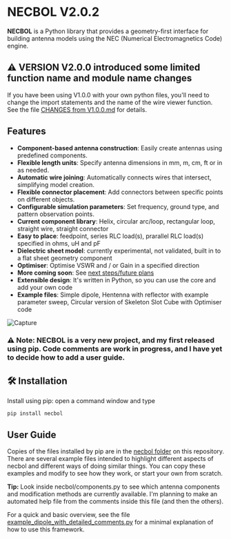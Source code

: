 # NECBOL V2.0.2

**NECBOL** is a Python library that provides a geometry-first interface for building antenna models using the NEC (Numerical Electromagnetics Code) engine.

## ⚠️ VERSION V2.0.0 introduced some limited function name and module name changes
If you have been using V1.0.0 with your own python files, you'll need to change the import statements and the name of the wire viewer function.
See the file [CHANGES from V1.0.0.md](https://github.com/G1OJS/NECBOL/blob/22d1231ab0b61628b26277852affff68ede150da/CHANGES%20from%20V1.0.0.md) for details.

## Features

- **Component-based antenna construction**: Easily create antennas using predefined components.
- **Flexible length units**: Specify antenna dimensions in mm, m, cm, ft or in as needed.
- **Automatic wire joining**: Automatically connects wires that intersect, simplifying model creation.
- **Flexible connector placement**: Add connectors between specific points on different objects.
- **Configurable simulation parameters**: Set frequency, ground type, and pattern observation points.
- **Current component library**: Helix, circular arc/loop, rectangular loop, straight wire, straight connector
- **Easy to place**: feedpoint, series RLC load(s), prarallel RLC load(s) specified in ohms, uH and pF
- **Dielectric sheet model**: currently experimental, not validated, built in to a flat sheet geometry component
- **Optimiser**: Optimise VSWR and / or Gain in a specified direction 
- **More coming soon**: See [next steps/future plans](https://github.com/G1OJS/NECBOL/blob/main/TO_DO.md)
- **Extensible design**: It's written in Python, so you can use the core and add your own code
- **Example files**: Simple dipole, Hentenna with reflector with example parameter sweep, Circular version of Skeleton Slot Cube with Optimiser code

![Capture](https://github.com/user-attachments/assets/f8d57095-cbbd-4a02-9e40-2d81520a3799)

### ⚠️ **Note:** NECBOL is a very new project, and my first released using pip. Code comments are work in progress, and I have yet to decide how to add a user guide.

## 🛠 Installation

Install using pip: open a command window and type

```
pip install necbol
```
## User Guide
Copies of the files installed by pip are in the [necbol folder](https://github.com/G1OJS/NECBOL/necbol) on this repository. There are several example files intended to highlight different aspects of necbol and different ways of doing similar things. You can copy these examples and modify to see how they work, or start your own from scratch.

**Tip:** Look inside necbol/components.py to see which antenna components and modification methods are currently available. I'm planning to make an automated help file from the comments inside this file (and then the others).

For a quick and basic overview, see the file [example_dipole_with_detailed_comments.py](https://github.com/G1OJS/NECBOL/blob/d22ee40ef966d9abb778667cd5b5979a98ed287b/example_dipole_with_detailed_comments.py) for a minimal explanation of how to use this framework. 

